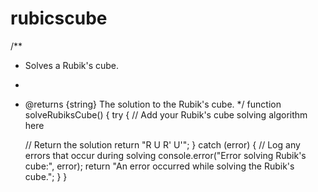 # rubicscube
/**
 * Solves a Rubik's cube.
 * 
 * @returns {string} The solution to the Rubik's cube.
 */
function solveRubiksCube() {
  try {
    // Add your Rubik's cube solving algorithm here
    
    // Return the solution
    return "R U R' U'";
  } catch (error) {
    // Log any errors that occur during solving
    console.error("Error solving Rubik's cube:", error);
    return "An error occurred while solving the Rubik's cube.";
  }
}
